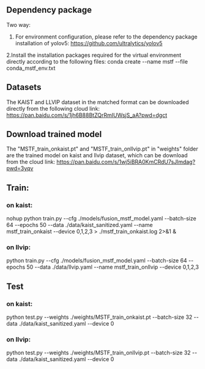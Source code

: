 ## Dependency package
Two way:
1. For environment configuration, please refer to the dependency package installation of yolov5:
https://github.com/ultralytics/yolov5

2.Install the installation packages required for the virtual environment directly according to the following files:
conda create --name mstf --file conda_mstf_env.txt

## Datasets
The KAIST and LLVIP dataset in the matched format can be downloaded directly from the following cloud link:
https://pan.baidu.com/s/1jh6B88BtZQrRmIUWsjS_aA?pwd=dgct

## Download trained model
The "MSTF_train_onkaist.pt" and "MSTF_train_onllvip.pt" in "weights" folder are the trained model on kaist and llvip dataset, which can be download from the cloud link:
https://pan.baidu.com/s/1wj5iBRA0KmCRdU7sJlmdag?pwd=3yqv

## Train:
### on kaist:  
nohup python train.py --cfg ./models/fusion_mstf_model.yaml --batch-size 64 --epochs 50 --data ./data/kaist_sanitized.yaml --name mstf_train_onkaist --device 0,1,2,3 > ./mstf_train_onkaist.log 2>&1 &

### on llvip:
python train.py --cfg ./models/fusion_mstf_model.yaml --batch-size 64 --epochs 50 --data ./data/llvip.yaml --name mstf_train_onllvip --device 0,1,2,3


## Test
### on kaist:
python test.py --weights ./weights/MSTF_train_onkaist.pt --batch-size 32 --data ./data/kaist_sanitized.yaml --device 0

### on llvip:
python test.py --weights ./weights/MSTF_train_onllvip.pt --batch-size 32 --data ./data/kaist_sanitized.yaml --device 0

